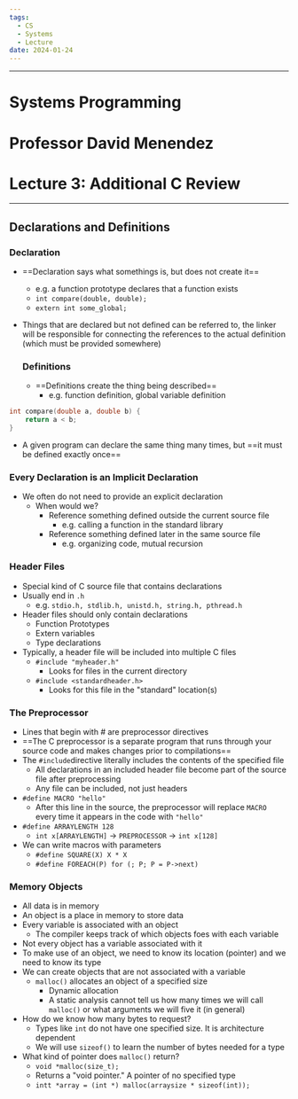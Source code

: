 ```yaml
---
tags:
  - CS
  - Systems
  - Lecture
date: 2024-01-24
---
```

***
# Systems Programming
# Professor David Menendez
# Lecture 3: Additional C Review

***
## Declarations and Definitions
### Declaration
- ==Declaration says what somethings is, but does not create it==
	- e.g. a function prototype declares that a function exists
	- `int compare(double, double);`
	- `extern int some_global;`
- Things that are declared but not defined can be referred to, the linker will be responsible for connecting the references to the actual definition (which must be provided somewhere)

  ### Definitions
  - ==Definitions create the thing being described==
	  - e.g. function definition, global variable definition
```C
int compare(double a, double b) {
	return a < b;
}
```
- A given program can declare the same thing many times, but ==it must be defined exactly once==
### Every Declaration is an Implicit Declaration
- We often do not need to provide an explicit declaration
	- When would we?
		- Reference something defined outside the current source file
			- e.g. calling a function in the standard library
		- Reference something defined later in the same source file
			- e.g. organizing code, mutual recursion

### Header Files
- Special kind of C source file that contains declarations
- Usually end in `.h`
	- e.g. `stdio.h, stdlib.h, unistd.h, string.h, pthread.h`
- Header files should only contain declarations
	- Function Prototypes
	- Extern variables
	- Type declarations
- Typically, a header file will be included into multiple C files
	- `#include "myheader.h"`
		- Looks for files in the current directory
	- `#include <standardheader.h>`
		- Looks for this file in the "standard" location(s)

### The Preprocessor
- Lines that begin with # are preprocessor directives
- ==The C preprocessor is a separate program that runs through your source code and makes changes prior to compilations==
- The `#include`directive literally includes the contents of the specified file
	- All declarations in an included header file become part of the source file after preprocessing
	- Any file can be included, not just headers
- `#define MACRO "hello"`
	- After this line in the source, the preprocessor will replace `MACRO` every time it appears in the code with `"hello"`
- `#define ARRAYLENGTH 128`
	- `int x[ARRAYLENGTH]` -> `PREPROCESSOR`  -> `int x[128]`
- We can write macros with parameters
	- `#define SQUARE(X) X * X`
	- `#define FOREACH(P) for (; P; P = P->next)`

### Memory Objects
- All data is in memory
- An object is a place in memory to store data
- Every variable is associated with an object
	- The compiler keeps track of which objects foes with each variable
- Not every object has a variable associated with it
- To make use of an object, we need to know its location (pointer) and we need to know its type
- We can create objects that are not associated with a variable
	- `malloc()` allocates an object of a specified size
		- Dynamic allocation
		- A static analysis cannot tell us how many times we will call `malloc()` or what arguments we will five it (in general)
- How do we know how many bytes to request?
	- Types like `int` do not have one specified size. It is architecture dependent
	- We will use `sizeof()` to learn the number of bytes needed for a type
- What kind of pointer does `malloc()` return?
	- `void *malloc(size_t);`
	- Returns a "void pointer." A pointer of no specified type
	- `intt *array = (int *) malloc(arraysize * sizeof(int));`